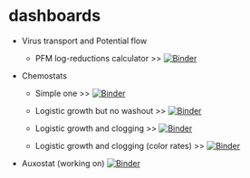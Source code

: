 # dashboards

- Virus transport and Potential flow
  - PFM log-reductions calculator >> [![Binder](https://mybinder.org/badge_logo.svg)](https://mybinder.org/v2/gh/edsaac/dashboards/HEAD?urlpath=voila%2Frender%2FPFM%20-%20Find%20worst%20case.ipynb)


- Chemostats
  - Simple one                    >> [![Binder](https://mybinder.org/badge_logo.svg)](https://mybinder.org/v2/gh/edsaac/dashboards/HEAD?urlpath=voila%2Frender%2FChemostat_deploy.ipynb)

  - Logistic growth but no washout >> [![Binder](https://mybinder.org/badge_logo.svg)](https://mybinder.org/v2/gh/edsaac/dashboards/HEAD?urlpath=voila%2Frender%2FChemostat_logistic.ipynb)

  - Logistic growth and clogging  >> [![Binder](https://mybinder.org/badge_logo.svg)](https://mybinder.org/v2/gh/edsaac/dashboards/HEAD?urlpath=voila%2Frender%2FChemostat_clogging.ipynb)

  - Logistic growth and clogging (color rates)  >> [![Binder](https://mybinder.org/badge_logo.svg)](https://mybinder.org/v2/gh/edsaac/dashboards/HEAD?urlpath=voila%2Frender%2FChemostat_colorClog.ipynb)

- Auxostat (working on)
[![Binder](https://mybinder.org/badge_logo.svg)](https://mybinder.org/v2/gh/edsaac/dashboards/HEAD?urlpath=voila%2Frender%2FExponentialGrowth.ipynb)

